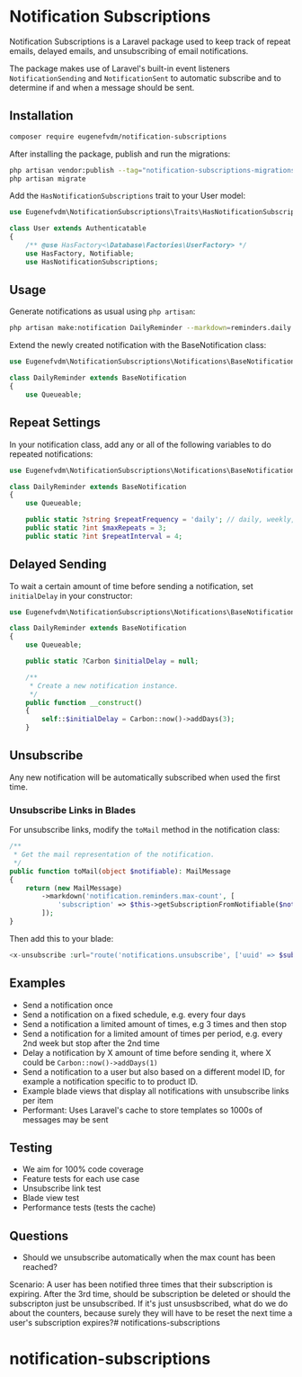 # Notification Subscriptions

Notification Subscriptions is a Laravel package used to keep track of repeat emails, delayed emails, and unsubscribing of email notifications.

The package makes use of Laravel's built-in event listeners `NotificationSending` and `NotificationSent` to automatic subscribe and to determine if and when a message should be sent.

## Installation

```bash
composer require eugenefvdm/notification-subscriptions
```

After installing the package, publish and run the migrations:

```bash
php artisan vendor:publish --tag="notification-subscriptions-migrations"
php artisan migrate
```

Add the `HasNotificationSubscriptions` trait to your User model:

```php
use Eugenefvdm\NotificationSubscriptions\Traits\HasNotificationSubscriptions;

class User extends Authenticatable
{
    /** @use HasFactory<\Database\Factories\UserFactory> */
    use HasFactory, Notifiable;
    use HasNotificationSubscriptions;
```


## Usage

Generate notifications as usual using `php artisan`:

```bash
php artisan make:notification DailyReminder --markdown=reminders.daily
```

Extend the newly created notification with the BaseNotification class:

```php
use Eugenefvdm\NotificationSubscriptions\Notifications\BaseNotification;

class DailyReminder extends BaseNotification
{
    use Queueable;
```

## Repeat Settings

In your notification class, add any or all of the following variables to do repeated notifications:

```php
use Eugenefvdm\NotificationSubscriptions\Notifications\BaseNotification;

class DailyReminder extends BaseNotification
{
    use Queueable;

    public static ?string $repeatFrequency = 'daily'; // daily, weekly, monthly, yearly
    public static ?int $maxRepeats = 3;
    public static ?int $repeatInterval = 4;
```

## Delayed Sending

To wait a certain amount of time before sending a notification, set `initialDelay` in your constructor:

```php
use Eugenefvdm\NotificationSubscriptions\Notifications\BaseNotification;

class DailyReminder extends BaseNotification
{
    use Queueable;

    public static ?Carbon $initialDelay = null;

    /**
     * Create a new notification instance.
     */
    public function __construct()
    {        
        self::$initialDelay = Carbon::now()->addDays(3);
    }
```

## Unsubscribe

Any new notification will be automatically subscribed when used the first time.

### Unsubscribe Links in Blades

For unsubscribe links, modify the `toMail` method in the notification class:

```php
/**
 * Get the mail representation of the notification.
 */
public function toMail(object $notifiable): MailMessage
{
    return (new MailMessage)
        ->markdown('notification.reminders.max-count', [
            'subscription' => $this->getSubscriptionFromNotifiable($notifiable)
        ]);
}
```

Then add this to your blade:

```php
<x-unsubscribe :url="route('notifications.unsubscribe', ['uuid' => $subscription->uuid])" />
```

## Examples

- Send a notification once
- Send a notification on a fixed schedule, e.g. every four days
- Send a notification a limited amount of times, e.g 3 times and then stop
- Send a notification for a limited amount of times per period, e.g. every 2nd week but stop after the 2nd time
- Delay a notification by X amount of time before sending it, where X could be `Carbon::now()->addDays(1)`
- Send a notification to a user but also based on a different model ID, for example a notification specific to to product ID.
- Example blade views that display all notifications with unsubscribe links per item
- Performant: Uses Laravel's cache to store templates so 1000s of messages may be sent

## Testing

- We aim for 100% code coverage
- Feature tests for each use case
- Unsubscribe link test
- Blade view test
- Performance tests (tests the cache)

## Questions

- Should we unsubscribe automatically when the max count has been reached?

Scenario: A user has been notified three times that their subscription is expiring. After the 3rd time, should be subscription be deleted or should the subscripton just be unsubscribed. If it's just unsusbscribed, what do we do about the counters, because surely they will have to be reset the next time a user's subscription expires?# notifications-subscriptions
# notification-subscriptions
